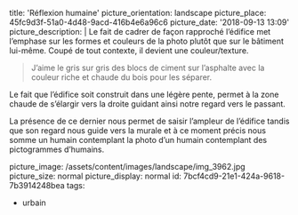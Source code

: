 title: 'Réflexion humaine'
picture_orientation: landscape
picture_place: 45fc9d3f-51a0-4d48-9acd-416b4e6a96c6
picture_date: '2018-09-13 13:09'
picture_description: |
  Le fait de cadrer de façon rapproché l’édifice met l’emphase sur les formes et couleurs de la photo plutôt que sur le bâtiment lui-même. Coupé de tout contexte, il devient une couleur/texture.
  
  > J’aime le gris sur gris des blocs de ciment sur l’asphalte avec la couleur riche et chaude du bois pour les séparer.
  
  Le fait que l’édifice soit construit dans une légère pente, permet à la zone chaude de s’élargir vers la droite guidant ainsi notre regard vers le passant.
  
  La présence de ce dernier nous permet de saisir l’ampleur de l’édifice tandis que son regard nous guide vers la murale et à ce moment précis nous somme un humain contemplant la photo d’un humain contemplant des pictogrammes d’humains.
  
picture_image: /assets/content/images/landscape/img_3962.jpg
picture_size: normal
picture_display: normal
id: 7bcf4cd9-21e1-424a-9618-7b3914248bea
tags:
  - urbain
